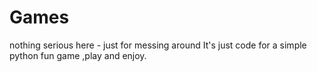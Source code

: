 # Games
nothing serious here - just for messing around
It's just code for  a simple python fun game ,play and enjoy. 
